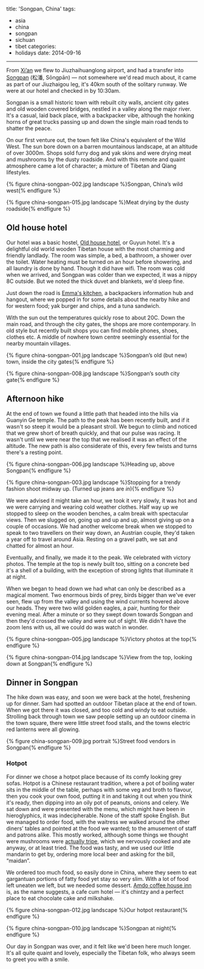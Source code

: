 title: 'Songpan, China'
tags:
  - asia
  - china
  - songpan
  - sichuan
  - tibet
categories:
  - holidays
date: 2014-09-16
---

From [Xi’an](/2014/09/xian-china/) we flew to Jiuzhaihuanglong airport, and had a transfer into [Songpan](https://en.wikipedia.org/wiki/Songpan_County)&nbsp;(松潘, Sōngpān) — not somewhere we'd read much about, it came as part of our Jiuzhaigou leg, it's 40km south of the solitary runway. We were at our hotel and checked in by 10:30am.

Songpan is a small historic town with rebuilt city walls, ancient city gates and old wooden covered bridges, nestled in a valley along the major river. It's a casual, laid back place, with a backpacker vibe, although the honking horns of great trucks passing up and down the single main road tends to shatter the peace.

On our first venture out, the town felt like China's equivalent of the Wild West. The sun bore down on a barren mountainous landscape, at an altitude of over 3000m. Shops sold furry dog and yak skins and were drying meat and mushrooms by the dusty roadside. And with this remote and quaint atmosphere came a lot of character; a mixture of Tibetan and Qiang lifestyles.

{% figure china-songpan-002.jpg landscape %}Songpan, China’s wild west{% endfigure %}

{% figure china-songpan-015.jpg landscape %}Meat drying by the dusty roadside{% endfigure %}

## Old house hotel

Our hotel was a basic hostel, [Old house hotel](http://www.tripadvisor.co.uk/Hotel_Review-g303772-d1793831-Reviews-Guyun_Inn-Songpan_County_Sichuan.html), or Guyun hotel. It's a delightful old world wooden Tibetan house with the most charming and friendly landlady. The room was simple, a bed, a bathroom, a shower over the toilet. Water heating must be turned on an hour before showering, and all laundry is done by hand. Though it did have wifi. The room was cold when we arrived, and Songpan was colder than we expected, it was a nippy 8C outside. But we noted the thick duvet and blankets, we'd sleep fine.

Just down the road is [Emma's kitchen](http://www.tripadvisor.co.uk/Restaurant_Review-g303772-d1492366-Reviews-Emma_s_Kitchen-Songpan_County_Sichuan.html), a backpackers information hub and hangout, where we popped in for some details about the nearby hike and for western food; yak burger and chips, and a tuna sandwich.

With the sun out the temperatures quickly rose to about 20C. Down the main road, and through the city gates, the shops are more contemporary. In old style but recently built shops you can find mobile phones, shoes, clothes etc. A middle of nowhere town centre seemingly essential for the nearby mountain villages.

{% figure china-songpan-001.jpg landscape %}Songpan’s old (but new) town, inside the city gates{% endfigure %}

{% figure china-songpan-008.jpg landscape %}Songpan’s south city gate{% endfigure %}

## Afternoon hike

At the end of town we found a little path that headed into the hills via Guanyin Ge temple. The path to the peak has been recently built, and if it wasn't so steep it would be a pleasant stroll. We begun to climb and noticed that we grew short of breath quickly, and that our pulse was racing. It wasn't until we were near the top that we realised it was an effect of the altitude. The new path is also considerate of this, every few twists and turns there's a resting point.

{% figure china-songpan-006.jpg landscape %}Heading up, above Songpan{% endfigure %}

{% figure china-songpan-003.jpg landscape %}Stopping for a trendy fashion shoot midway up. (Turned up jeans are _in_){% endfigure %}

We were advised it might take an hour, we took it very slowly, it was hot and we were carrying and wearing cold weather clothes. Half way up we stopped to sleep on the wooden benches, a calm break with spectacular views. Then we slugged on, going up and up and up, almost giving up on a couple of occasions. We had another welcome break when we stopped to speak to two travellers on their way down, an Austrian couple, they'd taken a year off to travel around Asia. Resting on a gravel path, we sat and chatted for almost an hour.

Eventually, and finally, we made it to the peak. We celebrated with victory photos. The temple at the top is newly built too, sitting on a concrete bed it's a shell of a building, with the exception of strong lights that illuminate it at night.

When we began to head down we had what can only be described as a magical moment. Two enormous birds of prey, birds bigger than we've ever seen, flew up from the valley and using the wind currents hovered above our heads. They were two wild golden eagles, a pair, hunting for their evening meal. After a minute or so they swept down towards Songpan and then they'd crossed the valley and were out of sight. We didn't have the zoom lens with us, all we could do was watch in wonder.

{% figure china-songpan-005.jpg landscape %}Victory photos at the top{% endfigure %}

{% figure china-songpan-014.jpg landscape %}View from the top, looking down at Songpan{% endfigure %}

## Dinner in Songpan

The hike down was easy, and soon we were back at the hotel, freshening up for dinner. Sam had spotted an outdoor Tibetan place at the end of town. When we got there it was closed, and too cold and windy to eat outside. Strolling back through town we saw people setting up an outdoor cinema in the town square, there were little street food stalls, and the towns electric red lanterns were all glowing.

{% figure china-songpan-009.jpg portrait %}Street food vendors in Songpan{% endfigure %}

### Hotpot

For dinner we chose a hotpot place because of its comfy looking grey sofas. Hotpot is a Chinese restaurant tradition, where a pot of boiling water sits in the middle of the table, perhaps with some veg and broth to flavour, then you cook your own food, putting it in and taking it out when you think it's ready, then dipping into an oily pot of peanuts, onions and celery. We sat down and were presented with the menu, which might have been in hieroglyphics, it was indecipherable. None of the staff spoke English. But we managed to order food, with the waitress we walked around the other diners’ tables and pointed at the food we wanted; to the amusement of staff and patrons alike. This mostly worked, although some things we thought were mushrooms were [actually tripe](http://images.sam-and-paul.com/1240/china-songpan-013.jpg), which we nervously cooked and ate anyway, or at least tried. The food was tasty, and we used our little mandarin to get by, ordering more local beer and asking for the bill, “maidan”.

We ordered too much food, so easily done in China, where they seem to eat gargantuan portions of fatty food yet stay so very slim. With a lot of food left uneaten we left, but we needed some dessert. [Amdo coffee house inn](https://foursquare.com/v/amdo-coffee-house-inn/54183010498e962a4c8542d6) is, as the name suggests, a cafe cum hotel — it's chintzy and a perfect place to eat chocolate cake and milkshake.

{% figure china-songpan-012.jpg landscape %}Our hotpot restaurant{% endfigure %}

{% figure china-songpan-010.jpg landscape %}Songpan at night{% endfigure %}

Our day in Songpan was over, and it felt like we'd been here much longer. It's all quite quaint and lovely, especially the Tibetan folk, who always seem to greet you with a smile.
